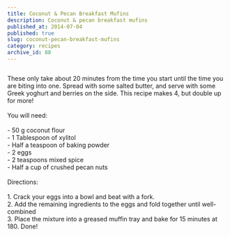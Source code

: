 ```yaml
---
title: Coconut & Pecan Breakfast Mufins
description: Coconut & pecan breakfast mufins
published_at: 2014-07-04
published: true
slug: coconut-pecan-breakfast-mufins
category: recipes
archive_id: 88
---
```


<div><img src="/assets/images/articles/coconut_and_pecan_muffins.jpg" alt=""><p class="caption"></p>These only take about 20 minutes from the time you start until the time you are biting into one. Spread with some salted butter, and serve with some Greek yoghurt and berries on the side. This recipe makes 4, but double up for more! <br><br>
You will need:<br><br>
- 50 g coconut flour<br>
- 1 Tablespoon of xylitol<br>
- Half a teaspoon of baking powder<br>
- 2 eggs<br>
- 2 teaspoons mixed spice<br>
- Half a cup of crushed pecan nuts<br><br>
Directions:<br><br>
1. Crack your eggs into a bowl and beat with a fork.<br>
2. Add the remaining ingredients to the eggs and fold together until well-combined<br>
3. Place the mixture into a greased muffin tray and bake for 15 minutes at 180. Done!</div>